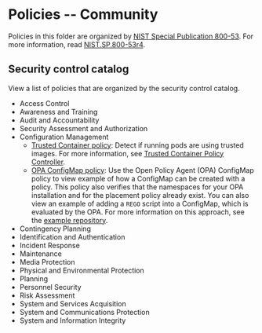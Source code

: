 # Policies -- Community
Policies in this folder are organized by [NIST Special Publication 800-53](https://nvd.nist.gov/800-53). For more information, read [NIST.SP.800-53r4](https://nvlpubs.nist.gov/nistpubs/SpecialPublications/NIST.SP.800-53r4.pdf).

## Security control catalog
View a list of policies that are organized by the security control catalog.

* Access Control
* Awareness and Training
* Audit and Accountability
* Security Assessment and Authorization
* Configuration Management
  * [Trusted Container policy](./CM-Configuration-Management/policy-trusted-container.yaml): Detect if running pods are using trusted images. For more information, see [Trusted Container Policy Controller](https://github.com/ycao56/trusted-container-policy-controller).
  * [OPA ConfigMap policy](./CM-Configuration-Management/opa-configmap.yaml): Use the Open Policy Agent (OPA) ConfigMap policy to view example of how a ConfigMap can be created with a policy. This policy also verifies that the namespaces for your OPA installation and for the placement policy already exist. You can also view an example of adding a `REGO` script into a ConfigMap, which is evaluated by the OPA. For more information on this approach, see the [example repository](https://github.com/ycao56/mcm-opa).
* Contingency Planning
* Identification and Authentication
* Incident Response
* Maintenance
* Media Protection
* Physical and Environmental Protection
* Planning
* Personnel Security
* Risk Assessment
* System and Services Acquisition
* System and Communications Protection
* System and Information Integrity




